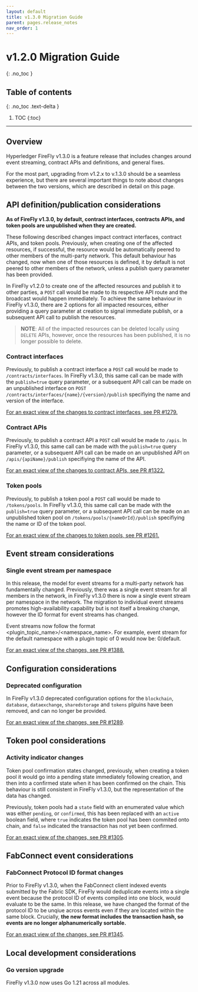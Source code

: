 ```yaml
---
layout: default
title: v1.3.0 Migration Guide
parent: pages.release_notes
nav_order: 1
---
```


# v1.2.0 Migration Guide
{: .no_toc }

## Table of contents
{: .no_toc .text-delta }

1. TOC
{:toc}

---

## Overview

Hyperledger FireFly v1.3.0 is a feature release that includes changes around event streaming, contract APIs and definitions, and general fixes.

For the most part, upgrading from v1.2.x to v.1.3.0 should be a seamless experience, but there are several important things to note about changes between the two versions, which are described in detail on this page.

## API definition/publication considerations

**As of FireFly v1.3.0, by default, contract interfaces, contracts APIs, and token pools are unpublished when they are created.**

These following described changes impact contract interfaces, contract APIs, and token pools. Previously, when creating one of the affected resources, if successful, the resource would be automatically peered to other members of the multi-party network. This default behaviour has changed, now when one of those resources is defined, it by default is not peered to other members of the network, unless a publish query parameter has been provided. 

In FireFly v1.2.0 to create one of the affected resources and publish it to other parties, a `POST` call would be made to its respective API route and the broadcast would happen immediately. To achieve the same behaviour in FireFly v1.3.0, there are 2 options for all impacted resources, either providing a query parameter at creation to signal immediate publish, or a subsequent API call to publish the resources.

> **NOTE**: All of the impacted resources can be deleted locally using `DELETE` APIs, however, once the resources has been published, it is no longer possible to delete.

### Contract interfaces

Previously, to publish a contract interface a `POST` call would be made to `/contracts/interfaces`. In FireFly v1.3.0, this same call can be made with the `publish=true` query parameter, or a subsequent API call can be made on an unpublished interface on `POST /contracts/interfaces/{name}/{version}/publish` specifiying the name and version of the interface.

[For an exact view of the changes to contract interfaces, see PR #1279.](https://github.com/hyperledger/firefly/pull/1279)

### Contract APIs

Previously, to publish a contract API a `POST` call would be made to `/apis`. In FireFly v1.3.0, this same call can be made with the `publish=true` query parameter, or a subsequent API call can be made on an unpublished API on `/apis/{apiName}/publish` specifiying the name of the API.

[For an exact view of the changes to contract APIs, see PR #1322.](https://github.com/hyperledger/firefly/pull/1322)

### Token pools

Previously, to publish a token pool a `POST` call would be made to `/tokens/pools`. In FireFly v1.3.0, this same call can be made with the `publish=true` query parameter, or a subsequent API call can be made on an unpublished token pool on `/tokens/pools/{nameOrId}/publish` specifiying the name or ID of the token pool.

[For an exact view of the changes to token pools, see PR #1261.](https://github.com/hyperledger/firefly/pull/1261)

## Event stream considerations

### Single event stream per namespace

In this release, the model for event streams for a multi-party network has fundamentally changed. Previously, there was a single event stream for all members in the network, in FireFly v1.3.0 there is now a single event stream per namespace in the network. The migration to individual event streams promotes high-availability capability but is not itself a breaking change, however the ID format for event streams has changed.

Event streams now follow the format <plugin_topic_name>/<namespace_name>. For example, event stream for the default namespace with a plugin topic of 0 would now be: 0/default.

[For an exact view of the changes, see PR #1388.](https://github.com/hyperledger/firefly/pull/1388)

## Configuration considerations

### Deprecated configuration

In FireFly v1.3.0 deprecated configuration options for the `blockchain`, `database`, `dataexchange`, `sharedstorage` and `tokens` plguins have been removed, and can no longer be provided.

[For an exact view of the changes, see PR #1289](https://github.com/hyperledger/firefly/pull/1289).

## Token pool considerations

### Activity indicator changes

Token pool confirmation states changed, previously, when creating a token pool it would go into a pending state immediately following creation, and then into a confirmed state when it has been confirmed on the chain. This behaviour is still consistent in FireFly v1.3.0, but the representation of the data has changed.

Previously, token pools had a `state` field with an enumerated value which was either `pending`, or `confirmed`, this has been replaced with an `active` boolean field, where `true` indicates the token pool has been commited onto chain, and `false` indicated the transaction has not yet been confirmed.

[For an exact view of the changes, see PR #1305](https://github.com/hyperledger/firefly/pull/1305).

## FabConnect event considerations 

### FabConnect Protocol ID format changes

Prior to FireFly v1.3.0, when the FabConnect client indexed events submitted by the Fabric SDK, FireFly would deduplicate events into a single event because the protocol ID of events compiled into one block, would evaluate to be the same. In this release, we have changed the format of the protocol ID to be unqiue across events even if they are located within the same block. Crucially, **the new format includes the transaction hash, so events are no longer alphanumerically sortable.**

[For an exact view of the changes, see PR #1345](https://github.com/hyperledger/firefly/pull/1345).

## Local development considerations

### Go version upgrade

FireFly v1.3.0 now uses Go 1.21 across all modules. 